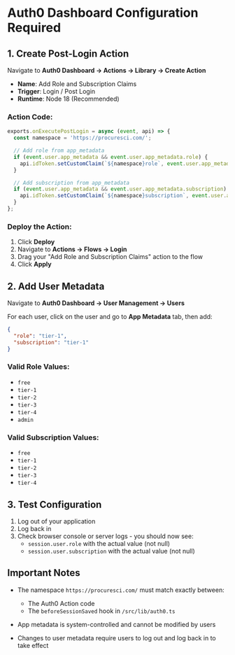 # Auth0 Dashboard Configuration Required

## 1. Create Post-Login Action

Navigate to **Auth0 Dashboard → Actions → Library → Create Action**

- **Name**: Add Role and Subscription Claims
- **Trigger**: Login / Post Login
- **Runtime**: Node 18 (Recommended)

### Action Code:
```javascript
exports.onExecutePostLogin = async (event, api) => {
  const namespace = 'https://procuresci.com/';

  // Add role from app_metadata
  if (event.user.app_metadata && event.user.app_metadata.role) {
    api.idToken.setCustomClaim(`${namespace}role`, event.user.app_metadata.role);
  }

  // Add subscription from app_metadata
  if (event.user.app_metadata && event.user.app_metadata.subscription) {
    api.idToken.setCustomClaim(`${namespace}subscription`, event.user.app_metadata.subscription);
  }
};
```

### Deploy the Action:
1. Click **Deploy**
2. Navigate to **Actions → Flows → Login**
3. Drag your "Add Role and Subscription Claims" action to the flow
4. Click **Apply**

## 2. Add User Metadata

Navigate to **Auth0 Dashboard → User Management → Users**

For each user, click on the user and go to **App Metadata** tab, then add:

```json
{
  "role": "tier-1",
  "subscription": "tier-1"
}
```

### Valid Role Values:
- `free`
- `tier-1`
- `tier-2`
- `tier-3`
- `tier-4`
- `admin`

### Valid Subscription Values:
- `free`
- `tier-1`
- `tier-2`
- `tier-3`
- `tier-4`

## 3. Test Configuration

1. Log out of your application
2. Log back in
3. Check browser console or server logs - you should now see:
   - `session.user.role` with the actual value (not null)
   - `session.user.subscription` with the actual value (not null)

## Important Notes

- The namespace `https://procuresci.com/` must match exactly between:
  - The Auth0 Action code
  - The `beforeSessionSaved` hook in `/src/lib/auth0.ts`

- App metadata is system-controlled and cannot be modified by users
- Changes to user metadata require users to log out and log back in to take effect